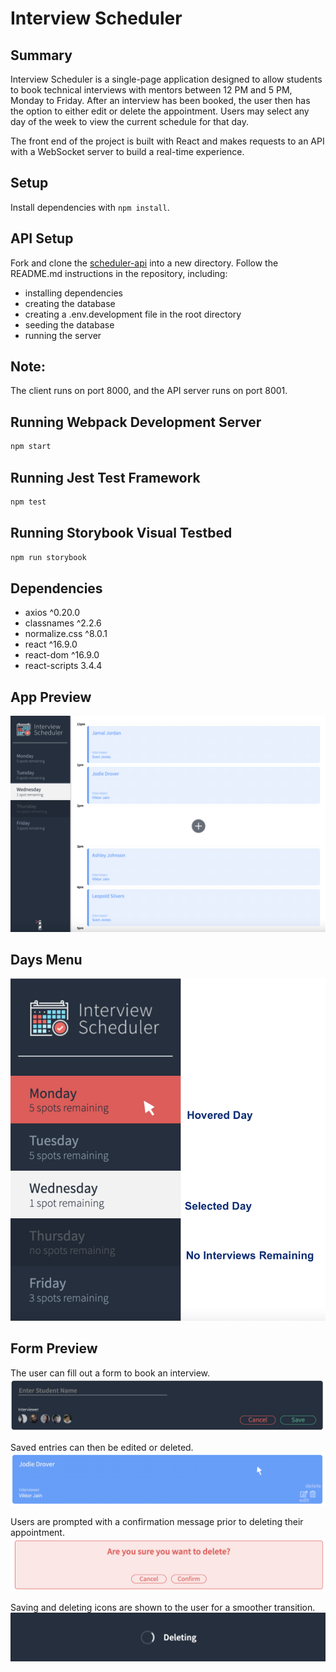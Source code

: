 # Interview Scheduler

## Summary
Interview Scheduler is a single-page application designed to allow students to book technical interviews with mentors between 12 PM and 5 PM, Monday to Friday. After an interview has been booked, the user then has the option to either edit or delete the appointment. Users may select any day of the week to view the current schedule for that day.

The front end of the project is built with React and makes requests to an API with a WebSocket server to build a real-time experience.

## Setup

Install dependencies with `npm install`.

## API Setup
Fork and clone the [scheduler-api](https://github.com/lighthouse-labs/scheduler-api) into a new directory.
Follow the README.md instructions in the repository, including:
- installing dependencies
- creating the database
- creating a .env.development file in the root directory
- seeding the database
- running the server

## Note:
The client runs on port 8000, and the API server runs on port 8001.

## Running Webpack Development Server

```sh
npm start
```

## Running Jest Test Framework

```sh
npm test
```

## Running Storybook Visual Testbed

```sh
npm run storybook
```
## Dependencies
- axios ^0.20.0
- classnames ^2.2.6
- normalize.css ^8.0.1
- react ^16.9.0
- react-dom ^16.9.0
- react-scripts 3.4.4

## App Preview
!["App-Preview"](https://github.com/droverj/scheduler/blob/master/docs/app-preview.png?raw=true)

## Days Menu
!["Day-Menu"](https://github.com/droverj/scheduler/blob/master/docs/day-menu.png?raw=true)

## Form Preview
The user can fill out a form to book an interview.
!["Form-Preview"](https://github.com/droverj/scheduler/blob/master/docs/form.png?raw=true)

Saved entries can then be edited or deleted.
!["Edit-form"](https://github.com/droverj/scheduler/blob/master/docs/show.png?raw=true)

Users are prompted with a confirmation message prior to deleting their appointment.
!["Delete-confirmation"](https://github.com/droverj/scheduler/blob/master/docs/confirmation.png?raw=true)

Saving and deleting icons are shown to the user for a smoother transition.
!["Transition"](https://github.com/droverj/scheduler/blob/master/docs/transition.png?raw=true)




